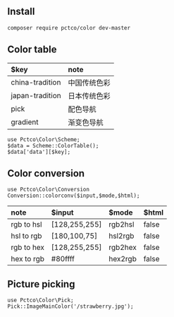 ## Install
```
composer require pctco/color dev-master
```

## Color table
|$key|note|
|:-|:-|
|china-tradition|中国传统色彩|
|japan-tradition|日本传统色彩|
|pick|配色导航|
|gradient|渐变色导航|

```
use Pctco\Color\Scheme;
$data = Scheme::ColorTable();
$data['data'][$key];
```

## Color conversion

```
use Pctco\Color\Conversion
Conversion::colorconv($input,$mode,$html);
```

|note|$input|$mode|$html|
|:-|:-|:-|:-|
|rgb to hsl|[128,255,255]|rgb2hsl|false|
|hsl to rgb|[180,100,75]|hsl2rgb|false|
|rgb to hex|[128,255,255]|rgb2hex|false|
|hex to rgb|#80ffff|hex2rgb|false|

## Picture picking
```
use Pctco\Color\Pick;
Pick::ImageMainColor('/strawberry.jpg');
```

